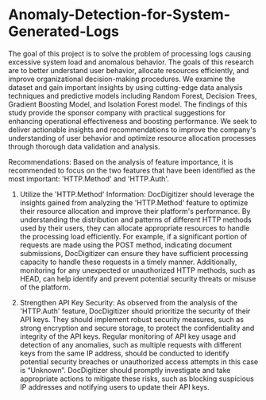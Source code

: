 # Anomaly-Detection-for-System-Generated-Logs
The goal of this project is to solve the problem of processing logs causing excessive system load and anomalous behavior. The goals of this research are to better understand user behavior, allocate resources efficiently, and improve organizational decision-making procedures. We examine the dataset and gain important insights by using cutting-edge data analysis techniques and predictive models including Random Forest, Decision Trees, Gradient Boosting Model, and Isolation Forest model. The findings of this study provide the sponsor company with practical suggestions for enhancing operational effectiveness and boosting performance. We seek to deliver actionable insights and recommendations to improve the company's understanding of user behavior and optimize resource allocation processes through thorough data validation and analysis.

Recommendations:
Based on the analysis of feature importance, it is recommended to focus on the two features that have been identified as the most important: 'HTTP.Method' and 'HTTP.Auth'.
1. Utilize the 'HTTP.Method' Information: DocDigitizer should leverage the insights gained from analyzing the 'HTTP.Method' feature to optimize their resource allocation and improve their platform's performance. By understanding the distribution and patterns of different HTTP methods used by their users, they can allocate appropriate resources to handle the processing load efficiently. For example, if a significant portion of requests are made using the POST method, indicating document submissions, DocDigitizer can ensure they have sufficient processing capacity to handle these requests in a timely manner. Additionally, monitoring for any unexpected or unauthorized HTTP methods, such as HEAD, can help identify and prevent potential security threats or misuse of the platform.

2. Strengthen API Key Security: As observed from the analysis of the 'HTTP.Auth' feature, DocDigitizer should prioritize the security of their API keys. They should implement robust security measures, such as strong encryption and secure storage, to protect the confidentiality and integrity of the API keys. Regular monitoring of API key usage and detection of any anomalies, such as multiple requests with different keys from the same IP address, should be conducted to identify potential security breaches or unauthorized access attempts in this case is “Unknown”. DocDigitizer should promptly investigate and take appropriate actions to mitigate these risks, such as blocking suspicious IP addresses and notifying users to update their API keys.
